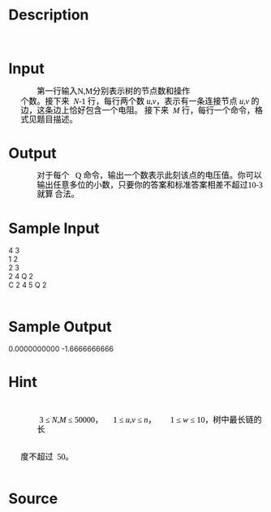 
# Description

<div class="content"><p><img alt="" src="/source/bzoj/2805/img/aHR0cHM6Ly9seWRzeS5jb20vSnVkZ2VPbmxpbmUvdXBsb2FkLzIwMTIwNS8xKDEpLmpwZw==.jpg"/></p>
<p><img alt="" src="/source/bzoj/2805/img/aHR0cHM6Ly9seWRzeS5jb20vSnVkZ2VPbmxpbmUvdXBsb2FkLzIwMTIwNS8yKDEpLmpwZw==.jpg"/></p></div>

# Input

<div class="content"><p class="MsoNormal" align="left" style="margin: 12.75pt -3pt 0pt 42pt; line-height: 13.75pt; text-align: left; mso-line-height-rule: exactly; tab-stops: 95.0pt 141.0pt 264.05pt; mso-layout-grid-align: none"><span style="font-size: 12pt; color: black; font-family: 宋体; mso-hansi-font-family: &#39;Times New Roman&#39;; mso-bidi-font-family: Arial; mso-font-kerning: 0pt">第一行输入N,M分别表示树的节点数和操作<span lang="EN-US"><o:p></o:p></span></span></p>
<p class="MsoNormal" align="left" style="margin: 0cm -1.1pt 0pt 0cm; line-height: 1pt; text-align: left; mso-line-height-rule: exactly; mso-layout-grid-align: none"><span lang="EN-US" style="font-size: 10pt; color: black; mso-bidi-font-family: Arial; mso-font-kerning: 0pt; mso-bidi-font-size: 12.0pt"><font face="Times New Roman"><span style="mso-spacerun: yes"> </span><o:p></o:p></font></span></p>
<p class="MsoNormal" align="left" style="margin: 0cm -3pt 0pt 18pt; line-height: 13.75pt; text-align: left; mso-line-height-rule: exactly; tab-stops: 96.1pt 118.2pt 206.4pt 344.9pt 363.25pt; mso-layout-grid-align: none"><span style="font-size: 12pt; color: black; font-family: 宋体; mso-hansi-font-family: Arial; mso-bidi-font-family: Arial; mso-font-kerning: 0pt">个数。接下来</span><font face="Times New Roman"><i style="mso-bidi-font-style: normal"><span lang="EN-US" style="font-size: 12pt; color: black; mso-bidi-font-family: Arial; mso-font-kerning: 0pt"><span style="mso-tab-count: 1">  </span>N</span></i><span lang="EN-US" style="font-size: 12pt; color: black; mso-bidi-font-family: Arial; mso-font-kerning: 0pt">-1</span></font><span lang="EN-US" style="font-size: 12pt; color: black; font-family: 宋体; mso-hansi-font-family: &#39;Times New Roman&#39;; mso-bidi-font-family: Arial; mso-font-kerning: 0pt"><span style="mso-tab-count: 1"> </span></span><span style="font-size: 12pt; color: black; font-family: 宋体; mso-hansi-font-family: &#39;Times New Roman&#39;; mso-bidi-font-family: Arial; mso-font-kerning: 0pt">行，每行两个数</span><font face="Times New Roman"><i style="mso-bidi-font-style: normal"><span lang="EN-US" style="font-size: 12pt; color: black; mso-bidi-font-family: Arial; mso-font-kerning: 0pt"><span style="mso-tab-count: 1"> </span>u</span></i><span lang="EN-US" style="font-size: 12pt; color: black; mso-bidi-font-family: Arial; mso-font-kerning: 0pt">,<i style="mso-bidi-font-style: normal">v</i></span></font><span style="font-size: 12pt; color: black; font-family: 宋体; mso-hansi-font-family: &#39;Times New Roman&#39;; mso-bidi-font-family: Arial; mso-font-kerning: 0pt">，表示有一条连接节点</span><font face="Times New Roman"><i style="mso-bidi-font-style: normal"><span lang="EN-US" style="font-size: 12pt; color: black; mso-bidi-font-family: Arial; mso-font-kerning: 0pt"><span style="mso-tab-count: 1"> </span>u</span></i><span lang="EN-US" style="font-size: 12pt; color: black; mso-bidi-font-family: Arial; mso-font-kerning: 0pt">,<i style="mso-bidi-font-style: normal">v</i></span></font><span lang="EN-US" style="font-size: 12pt; color: black; font-family: 宋体; mso-hansi-font-family: &#39;Times New Roman&#39;; mso-bidi-font-family: Arial; mso-font-kerning: 0pt"><span style="mso-tab-count: 1"> </span></span><span style="font-size: 12pt; color: black; font-family: 宋体; mso-hansi-font-family: &#39;Times New Roman&#39;; mso-bidi-font-family: Arial; mso-font-kerning: 0pt">的边，这条边</span><span style="font-size: 12pt; color: black; font-family: 宋体; mso-hansi-font-family: Arial; mso-bidi-font-family: Arial; mso-font-kerning: 0pt">上恰好包含一个电阻。</span><span lang="EN-US" style="font-size: 12pt; color: black; mso-bidi-font-family: Arial; mso-font-kerning: 0pt"><font face="Times New Roman"> </font></span><span style="font-size: 12pt; color: black; font-family: 宋体; mso-hansi-font-family: Arial; mso-bidi-font-family: Arial; mso-font-kerning: 0pt">接下来</span><i style="mso-bidi-font-style: normal"><span lang="EN-US" style="font-size: 12pt; color: black; mso-bidi-font-family: Arial; mso-font-kerning: 0pt"><font face="Times New Roman"><span style="mso-tab-count: 1">  </span>M</font></span></i><span lang="EN-US" style="font-size: 12pt; color: black; font-family: 宋体; mso-hansi-font-family: &#39;Times New Roman&#39;; mso-bidi-font-family: Arial; mso-font-kerning: 0pt"><span style="mso-tab-count: 1"> </span></span><span style="font-size: 12pt; color: black; font-family: 宋体; mso-hansi-font-family: &#39;Times New Roman&#39;; mso-bidi-font-family: Arial; mso-font-kerning: 0pt">行，每行一个命令，格式见题目描述。</span><span lang="EN-US" style="font-size: 12pt; color: black; mso-bidi-font-family: Arial; mso-font-kerning: 0pt"><font face="Times New Roman"> <o:p></o:p></font></span></p></div>

# Output

<div class="content"><p class="MsoNormal" align="left" style="margin: 12.75pt -3pt 0pt 42pt; line-height: 13.75pt; text-align: left; mso-line-height-rule: exactly; tab-stops: 107.25pt 219.5pt 231.35pt; mso-layout-grid-align: none"><span style="font-size: 12pt; color: black; font-family: 宋体; mso-hansi-font-family: &#39;Times New Roman&#39;; mso-bidi-font-family: Arial; mso-font-kerning: 0pt">对于每个</span><span lang="EN-US" style="font-size: 12pt; color: black; mso-bidi-font-family: Arial; mso-font-kerning: 0pt"><font face="Times New Roman"><span style="mso-tab-count: 1">   </span>Q</font></span><span lang="EN-US" style="font-size: 12pt; color: black; font-family: 宋体; mso-hansi-font-family: &#39;Times New Roman&#39;; mso-bidi-font-family: Arial; mso-font-kerning: 0pt"><span style="mso-tab-count: 1"> </span></span><span style="font-size: 12pt; color: black; font-family: 宋体; mso-hansi-font-family: &#39;Times New Roman&#39;; mso-bidi-font-family: Arial; mso-font-kerning: 0pt">命令，输出一个数表示此刻该点的电压</span><span style="font-size: 12pt; color: black; font-family: 宋体; mso-hansi-font-family: Arial; mso-bidi-font-family: Arial; mso-font-kerning: 0pt">值。你可以输出任意多位的小数，只要你的答案和标准答案相差不超过</span><span lang="EN-US" style="font-size: 12pt; color: black; mso-bidi-font-family: Arial; mso-font-kerning: 0pt"><font face="Times New Roman">10-3</font></span><span lang="EN-US" style="font-size: 12pt; color: black; font-family: 宋体; mso-hansi-font-family: &#39;Times New Roman&#39;; mso-bidi-font-family: Arial; mso-font-kerning: 0pt"><span style="mso-tab-count: 1"> </span></span><span style="font-size: 12pt; color: black; font-family: 宋体; mso-hansi-font-family: &#39;Times New Roman&#39;; mso-bidi-font-family: Arial; mso-font-kerning: 0pt">就算</span><span lang="EN-US" style="font-size: 10pt; color: black; mso-bidi-font-family: Arial; mso-font-kerning: 0pt; mso-bidi-font-size: 12.0pt"><font face="Times New Roman"><span style="mso-spacerun: yes"> </span></font></span><span style="font-size: 12pt; color: black; font-family: 宋体; mso-hansi-font-family: Arial; mso-bidi-font-family: Arial; mso-font-kerning: 0pt">合法。</span><span lang="EN-US" style="font-size: 12pt; color: black; mso-bidi-font-family: Arial; mso-font-kerning: 0pt"><font face="Times New Roman"> <o:p></o:p></font></span></p></div>

# Sample Input

<div class="content"><span class="sampledata">4  3<br/>
1  2<br/>
2  3<br/>
2  4 Q 2 <br/>
C 2 4 5  Q 2 <br/>
 <br/>
 </span></div>

# Sample Output

<div class="content"><span class="sampledata">0.0000000000 -1.6666666666 <br/>
</span></div>

# Hint

<div class="content"><p></p><p><img alt="" src="/source/bzoj/2805/img/aHR0cHM6Ly9seWRzeS5jb20vSnVkZ2VPbmxpbmUvdXBsb2FkLzIwMTIwNS8xKDIpLmpwZw==.jpg"/></p><br/>
<p class="MsoNormal" align="left" style="margin: 0cm -1.5pt 0pt 42pt; text-indent: 0cm; line-height: 13.75pt; text-align: left; mso-line-height-rule: exactly; tab-stops: 227.65pt 289.7pt; mso-layout-grid-align: none; mso-list: l0 level1 lfo1"><span lang="EN-US" style="font-size: 12pt; color: black; font-family: 宋体; mso-hansi-font-family: &#39;Times New Roman&#39;; mso-bidi-font-family: 宋体; mso-font-kerning: 0pt"><span style="mso-list: Ignore"><span style="font: 7pt &#34;Times New Roman&#34;">  </span></span></span><span lang="EN-US" style="font-size: 12pt; color: black; mso-bidi-font-family: Arial; mso-font-kerning: 0pt"><font face="Times New Roman">3 ≤ <i style="mso-bidi-font-style: normal">N</i>,<i style="mso-bidi-font-style: normal">M</i> ≤ 50000</font></span><span style="font-size: 12pt; color: black; font-family: 宋体; mso-hansi-font-family: &#39;Times New Roman&#39;; mso-bidi-font-family: Arial; mso-font-kerning: 0pt">，</span><span lang="EN-US" style="font-size: 12pt; color: black; mso-bidi-font-family: Arial; mso-font-kerning: 0pt"><font face="Times New Roman"><span style="mso-tab-count: 1">     </span>1 ≤ <i style="mso-bidi-font-style: normal">u</i>,<i style="mso-bidi-font-style: normal">v</i> ≤ <i style="mso-bidi-font-style: normal">n</i></font></span><span style="font-size: 12pt; color: black; font-family: 宋体; mso-hansi-font-family: &#39;Times New Roman&#39;; mso-bidi-font-family: Arial; mso-font-kerning: 0pt">，</span><span lang="EN-US" style="font-size: 12pt; color: black; mso-bidi-font-family: Arial; mso-font-kerning: 0pt"><font face="Times New Roman"><span style="mso-tab-count: 1">       </span>1 ≤ <i style="mso-bidi-font-style: normal">w</i> ≤ 10</font></span><span style="font-size: 12pt; color: black; font-family: 宋体; mso-hansi-font-family: &#39;Times New Roman&#39;; mso-bidi-font-family: Arial; mso-font-kerning: 0pt">，树中最长链的长<span lang="EN-US"><o:p></o:p></span></span></p><br/>
<p class="MsoNormal" align="left" style="margin: 0cm -1.1pt 0pt 0cm; line-height: 1pt; text-align: left; mso-line-height-rule: exactly; mso-layout-grid-align: none"><span lang="EN-US" style="font-size: 10pt; color: black; mso-bidi-font-family: Arial; mso-font-kerning: 0pt; mso-bidi-font-size: 12.0pt"><font face="Times New Roman"><span style="mso-spacerun: yes"> </span><o:p></o:p></font></span></p><br/>
<p class="MsoNormal" align="left" style="margin: 0cm -3pt 0pt 18pt; line-height: 14.25pt; text-align: left; mso-line-height-rule: exactly; tab-stops: 71.0pt; mso-layout-grid-align: none"><span style="font-size: 12pt; color: black; font-family: 宋体; mso-hansi-font-family: Arial; mso-bidi-font-family: Arial; mso-font-kerning: 0pt">度不超过</span><span lang="EN-US" style="font-size: 12pt; color: black; mso-bidi-font-family: Arial; mso-font-kerning: 0pt"><font face="Times New Roman"><span style="mso-tab-count: 1">  </span>50</font></span><span style="font-size: 12pt; color: black; font-family: 宋体; mso-hansi-font-family: &#39;Times New Roman&#39;; mso-bidi-font-family: Arial; mso-font-kerning: 0pt">。</span><span lang="EN-US" style="font-size: 12pt; color: black; mso-bidi-font-family: Arial; mso-font-kerning: 0pt"><font face="Times New Roman"> <o:p></o:p></font></span></p><br/>
<p></p><p></p></div>

# Source

<div class="content"><p><a href="problemset.php?search="></a></p></div>

